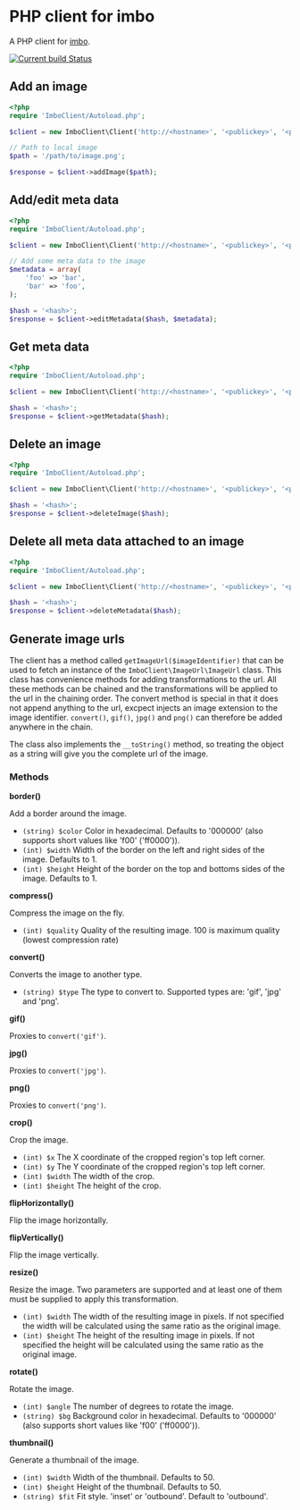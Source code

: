 # PHP client for imbo
A PHP client for [imbo](https://github.com/christeredvartsen/imbo).

[![Current build Status](https://secure.travis-ci.org/christeredvartsen/imboclient-php.png)](http://travis-ci.org/christeredvartsen/imboclient-php)

## Add an image
```php
<?php
require 'ImboClient/Autoload.php';

$client = new ImboClient\Client('http://<hostname>', '<publickey>', '<privatekey>');

// Path to local image
$path = '/path/to/image.png';

$response = $client->addImage($path);
```
## Add/edit meta data
```php
<?php
require 'ImboClient/Autoload.php';

$client = new ImboClient\Client('http://<hostname>', '<publickey>', '<privatekey>');

// Add some meta data to the image
$metadata = array(
    'foo' => 'bar',
    'bar' => 'foo',
);

$hash = '<hash>';
$response = $client->editMetadata($hash, $metadata);
```
## Get meta data
```php
<?php
require 'ImboClient/Autoload.php';

$client = new ImboClient\Client('http://<hostname>', '<publickey>', '<privatekey>');

$hash = '<hash>';
$response = $client->getMetadata($hash);
```
## Delete an image
```php
<?php
require 'ImboClient/Autoload.php';

$client = new ImboClient\Client('http://<hostname>', '<publickey>', '<privatekey>');

$hash = '<hash>';
$response = $client->deleteImage($hash);
```
## Delete all meta data attached to an image
```php
<?php
require 'ImboClient/Autoload.php';

$client = new ImboClient\Client('http://<hostname>', '<publickey>', '<privatekey>');

$hash = '<hash>';
$response = $client->deleteMetadata($hash);
```
## Generate image urls

The client has a method called `getImageUrl($imageIdentifier)` that can be used to fetch an instance of the `ImboClient\ImageUrl\ImageUrl` class. This class has convenience methods for adding transformations to the url. All these methods can be chained and the transformations will be applied to the url in the chaining order. The convert method is special in that it does not append anything to the url, excpect injects an image extension to the image identifier. `convert()`, `gif()`, `jpg()` and `png()` can therefore be added anywhere in the chain.

The class also implements the `__toString()` method, so treating the object as a string will give you the complete url of the image.

### Methods

**border()**

Add a border around the image.

* `(string) $color` Color in hexadecimal. Defaults to '000000' (also supports short values like 'f00' ('ff0000')).
* `(int) $width` Width of the border on the left and right sides of the image. Defaults to 1.
* `(int) $height` Height of the border on the top and bottoms sides of the image. Defaults to 1.

**compress()**

Compress the image on the fly.

* `(int) $quality` Quality of the resulting image. 100 is maximum quality (lowest compression rate)

**convert()**

Converts the image to another type.

* `(string) $type` The type to convert to. Supported types are: 'gif', 'jpg' and 'png'.

**gif()**

Proxies to `convert('gif')`.

**jpg()**

Proxies to `convert('jpg')`.

**png()**

Proxies to `convert('png')`.

**crop()**

Crop the image.

* `(int) $x` The X coordinate of the cropped region's top left corner.
* `(int) $y` The Y coordinate of the cropped region's top left corner.
* `(int) $width` The width of the crop.
* `(int) $height` The height of the crop.

**flipHorizontally()**

Flip the image horizontally.

**flipVertically()**

Flip the image vertically.

**resize()**

Resize the image. Two parameters are supported and at least one of them must be supplied to apply this transformation.

* `(int) $width` The width of the resulting image in pixels. If not specified the width will be calculated using the same ratio as the original image.
* `(int) $height` The height of the resulting image in pixels. If not specified the height will be calculated using the same ratio as the original image.

**rotate()**

Rotate the image.

* `(int) $angle` The number of degrees to rotate the image.
* `(string) $bg` Background color in hexadecimal. Defaults to '000000' (also supports short values like 'f00' ('ff0000')).

**thumbnail()**

Generate a thumbnail of the image.

* `(int) $width` Width of the thumbnail. Defaults to 50.
* `(int) $height` Height of the thumbnail. Defaults to 50.
* `(string) $fit` Fit style. 'inset' or 'outbound'. Default to 'outbound'.
